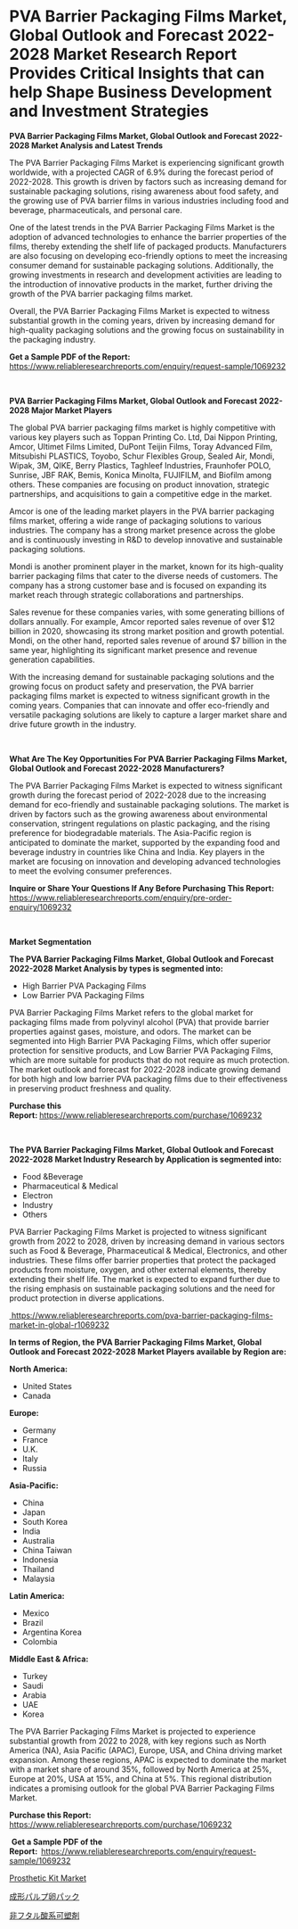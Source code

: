<p><h1>PVA Barrier Packaging Films Market, Global Outlook and Forecast 2022-2028 Market Research Report Provides Critical Insights that can help Shape Business Development and Investment Strategies</h1></p><p><strong>PVA Barrier Packaging Films Market, Global Outlook and Forecast 2022-2028 Market Analysis and Latest Trends</strong></p>
<p><p>The PVA Barrier Packaging Films Market is experiencing significant growth worldwide, with a projected CAGR of 6.9% during the forecast period of 2022-2028. This growth is driven by factors such as increasing demand for sustainable packaging solutions, rising awareness about food safety, and the growing use of PVA barrier films in various industries including food and beverage, pharmaceuticals, and personal care.</p><p>One of the latest trends in the PVA Barrier Packaging Films Market is the adoption of advanced technologies to enhance the barrier properties of the films, thereby extending the shelf life of packaged products. Manufacturers are also focusing on developing eco-friendly options to meet the increasing consumer demand for sustainable packaging solutions. Additionally, the growing investments in research and development activities are leading to the introduction of innovative products in the market, further driving the growth of the PVA barrier packaging films market.</p><p>Overall, the PVA Barrier Packaging Films Market is expected to witness substantial growth in the coming years, driven by increasing demand for high-quality packaging solutions and the growing focus on sustainability in the packaging industry.</p></p>
<p><strong>Get a Sample PDF of the Report:&nbsp;</strong> <a href="https://www.reliableresearchreports.com/enquiry/request-sample/1069232">https://www.reliableresearchreports.com/enquiry/request-sample/1069232</a></p>
<p>&nbsp;</p>
<p><strong>PVA Barrier Packaging Films Market, Global Outlook and Forecast 2022-2028 Major Market Players</strong></p>
<p><p>The global PVA barrier packaging films market is highly competitive with various key players such as Toppan Printing Co. Ltd, Dai Nippon Printing, Amcor, Ultimet Films Limited, DuPont Teijin Films, Toray Advanced Film, Mitsubishi PLASTICS, Toyobo, Schur Flexibles Group, Sealed Air, Mondi, Wipak, 3M, QIKE, Berry Plastics, Taghleef Industries, Fraunhofer POLO, Sunrise, JBF RAK, Bemis, Konica Minolta, FUJIFILM, and Biofilm among others. These companies are focusing on product innovation, strategic partnerships, and acquisitions to gain a competitive edge in the market.</p><p>Amcor is one of the leading market players in the PVA barrier packaging films market, offering a wide range of packaging solutions to various industries. The company has a strong market presence across the globe and is continuously investing in R&D to develop innovative and sustainable packaging solutions.</p><p>Mondi is another prominent player in the market, known for its high-quality barrier packaging films that cater to the diverse needs of customers. The company has a strong customer base and is focused on expanding its market reach through strategic collaborations and partnerships.</p><p>Sales revenue for these companies varies, with some generating billions of dollars annually. For example, Amcor reported sales revenue of over $12 billion in 2020, showcasing its strong market position and growth potential. Mondi, on the other hand, reported sales revenue of around $7 billion in the same year, highlighting its significant market presence and revenue generation capabilities.</p><p>With the increasing demand for sustainable packaging solutions and the growing focus on product safety and preservation, the PVA barrier packaging films market is expected to witness significant growth in the coming years. Companies that can innovate and offer eco-friendly and versatile packaging solutions are likely to capture a larger market share and drive future growth in the industry.</p></p>
<p>&nbsp;</p>
<p><strong>What Are The Key Opportunities For PVA Barrier Packaging Films Market, Global Outlook and Forecast 2022-2028 Manufacturers?</strong></p>
<p><p>The PVA Barrier Packaging Films Market is expected to witness significant growth during the forecast period of 2022-2028 due to the increasing demand for eco-friendly and sustainable packaging solutions. The market is driven by factors such as the growing awareness about environmental conservation, stringent regulations on plastic packaging, and the rising preference for biodegradable materials. The Asia-Pacific region is anticipated to dominate the market, supported by the expanding food and beverage industry in countries like China and India. Key players in the market are focusing on innovation and developing advanced technologies to meet the evolving consumer preferences.</p></p>
<p><strong>Inquire or Share Your Questions If Any Before Purchasing This Report:</strong> <a href="https://www.reliableresearchreports.com/enquiry/pre-order-enquiry/1069232">https://www.reliableresearchreports.com/enquiry/pre-order-enquiry/1069232</a></p>
<p>&nbsp;</p>
<p><strong>Market Segmentation</strong></p>
<p><strong>The PVA Barrier Packaging Films Market, Global Outlook and Forecast 2022-2028 Market Analysis by types is segmented into:</strong></p>
<p><ul><li>High Barrier PVA Packaging Films</li><li>Low Barrier PVA Packaging Films</li></ul></p>
<p><p>PVA Barrier Packaging Films Market refers to the global market for packaging films made from polyvinyl alcohol (PVA) that provide barrier properties against gases, moisture, and odors. The market can be segmented into High Barrier PVA Packaging Films, which offer superior protection for sensitive products, and Low Barrier PVA Packaging Films, which are more suitable for products that do not require as much protection. The market outlook and forecast for 2022-2028 indicate growing demand for both high and low barrier PVA packaging films due to their effectiveness in preserving product freshness and quality.</p></p>
<p><strong>Purchase this Report:&nbsp;</strong><a href="https://www.reliableresearchreports.com/purchase/1069232">https://www.reliableresearchreports.com/purchase/1069232</a></p>
<p>&nbsp;</p>
<p><strong>The PVA Barrier Packaging Films Market, Global Outlook and Forecast 2022-2028 Market Industry Research by Application is segmented into:</strong></p>
<p><ul><li>Food &Beverage</li><li>Pharmaceutical & Medical</li><li>Electron</li><li>Industry</li><li>Others</li></ul></p>
<p><p>PVA Barrier Packaging Films Market is projected to witness significant growth from 2022 to 2028, driven by increasing demand in various sectors such as Food & Beverage, Pharmaceutical & Medical, Electronics, and other industries. These films offer barrier properties that protect the packaged products from moisture, oxygen, and other external elements, thereby extending their shelf life. The market is expected to expand further due to the rising emphasis on sustainable packaging solutions and the need for product protection in diverse applications.</p></p>
<p><a href="https://www.reliableresearchreports.com/pva-barrier-packaging-films-market-in-global-r1069232">&nbsp;https://www.reliableresearchreports.com/pva-barrier-packaging-films-market-in-global-r1069232</a></p>
<p><strong>In terms of Region, the PVA Barrier Packaging Films Market, Global Outlook and Forecast 2022-2028 Market Players available by Region are:</strong></p>
<p>
    <p> <strong> North America: </strong>
        <ul>
            <li>United States</li>
            <li>Canada</li>
        </ul>
        </p> 
    <p> <strong> Europe: </strong>
        <ul>
            <li>Germany</li>
            <li>France</li>
            <li>U.K.</li>
            <li>Italy</li>
            <li>Russia</li>
        </ul>
        </p> 
    <p> <strong> Asia-Pacific: </strong>
        <ul>
            <li>China</li>
            <li>Japan</li>
            <li>South Korea</li>
            <li>India</li>
            <li>Australia</li>
            <li>China Taiwan</li>
            <li>Indonesia</li>
            <li>Thailand</li>
            <li>Malaysia</li>
        </ul>
        </p> 
    <p> <strong> Latin America: </strong>
        <ul>
            <li>Mexico</li>
            <li>Brazil</li>
            <li>Argentina Korea</li>
            <li>Colombia</li>
        </ul>
        </p> 
    <p> <strong> Middle East & Africa: </strong>
        <ul>
            <li>Turkey</li>
            <li>Saudi</li>
            <li>Arabia</li>
            <li>UAE</li>
            <li>Korea</li>
        </ul>
    </p>
    </p>
<p><p>The PVA Barrier Packaging Films Market is projected to experience substantial growth from 2022 to 2028, with key regions such as North America (NA), Asia Pacific (APAC), Europe, USA, and China driving market expansion. Among these regions, APAC is expected to dominate the market with a market share of around 35%, followed by North America at 25%, Europe at 20%, USA at 15%, and China at 5%. This regional distribution indicates a promising outlook for the global PVA Barrier Packaging Films Market.</p></p>
<p><strong>Purchase this Report: </strong><a href="https://www.reliableresearchreports.com/purchase/1069232">https://www.reliableresearchreports.com/purchase/1069232</a></p>
<p>&nbsp;<strong>Get a Sample PDF of the Report:&nbsp;&nbsp;</strong><a href="https://www.reliableresearchreports.com/enquiry/request-sample/1069232">https://www.reliableresearchreports.com/enquiry/request-sample/1069232</a></p>
<p><strong></strong></p>
<p><p><a href="https://www.linkedin.com/pulse/prosthetic-kit-market-insight-trends-growth-forecasted-from-2024-gje5f">Prosthetic Kit Market</a></p><p><a href="https://github.com/NikitaBruen/Market-Research-Report-List-1/blob/main/261734085793.md">成形パルプ卵パック</a></p><p><a href="https://github.com/RudySimonis2023/Market-Research-Report-List-1/blob/main/847531085792.md">非フタル酸系可塑剤</a></p></p>